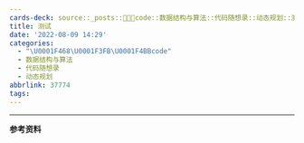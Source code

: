 ```yaml
---
cards-deck: source::_posts::👨🏻‍💻code::数据结构与算法::代码随想录::动态规划::测试.md
title: 测试
date: '2022-08-09 14:29'
categories:
  - "\U0001F468\U0001F3FB‍\U0001F4BBcode"
  - 数据结构与算法
  - 代码随想录
  - 动态规划
abbrlink: 37774
tags:
---
```

























---
 **参考资料**